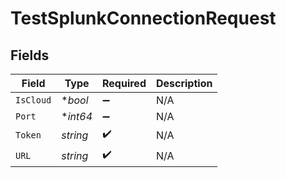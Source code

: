 # TestSplunkConnectionRequest


## Fields

| Field              | Type               | Required           | Description        |
| ------------------ | ------------------ | ------------------ | ------------------ |
| `IsCloud`          | **bool*            | :heavy_minus_sign: | N/A                |
| `Port`             | **int64*           | :heavy_minus_sign: | N/A                |
| `Token`            | *string*           | :heavy_check_mark: | N/A                |
| `URL`              | *string*           | :heavy_check_mark: | N/A                |